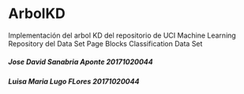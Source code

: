 # ArbolKD
Implementación del arbol KD del repositorio de UCI Machine Learning Repository del Data Set Page Blocks Classification Data Set

<h5> Jose David Sanabria Aponte 20171020044</h5>
<h5> Luisa Maria Lugo FLores 20171020044</h5>
